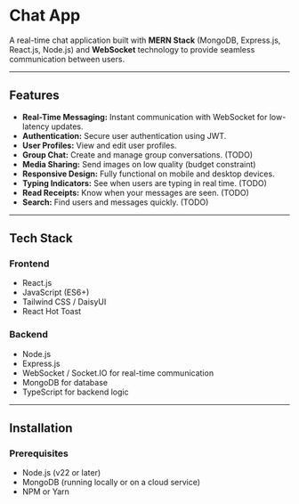 # Chat App

A real-time chat application built with **MERN Stack** (MongoDB, Express.js, React.js, Node.js) and **WebSocket** technology to provide seamless communication between users.

---

## Features

- **Real-Time Messaging:** Instant communication with WebSocket for low-latency updates.
- **Authentication:** Secure user authentication using JWT.
- **User Profiles:** View and edit user profiles.
- **Group Chat:** Create and manage group conversations. (TODO)
- **Media Sharing:** Send images on low quality (budget constraint)
- **Responsive Design:** Fully functional on mobile and desktop devices.
- **Typing Indicators:** See when users are typing in real time. (TODO)
- **Read Receipts:** Know when your messages are seen. (TODO)
- **Search:** Find users and messages quickly. (TODO)

---

## Tech Stack

### Frontend
- React.js
- JavaScript (ES6+)
- Tailwind CSS / DaisyUI
- React Hot Toast 

### Backend
- Node.js
- Express.js
- WebSocket / Socket.IO for real-time communication
- MongoDB for database
- TypeScript for backend logic 

---

## Installation

### Prerequisites
- Node.js (v22 or later)
- MongoDB (running locally or on a cloud service)
- NPM or Yarn
